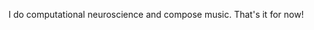 I do computational neuroscience and compose music. That's it for now!

<!---
kuffmode/kuffmode is a ✨ special ✨ repository because its `README.md` (this file) appears on your GitHub profile.
You can click the Preview link to take a look at your changes.
--->
